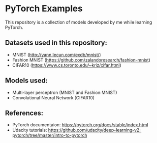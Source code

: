# PyTorch Examples
This repository is a collection of models developed by me while learning PyTorch.

## Datasets used in this repository:

* MNIST (http://yann.lecun.com/exdb/mnist/)
* Fashion MNIST (https://github.com/zalandoresearch/fashion-mnist)
* CIFAR10 (https://www.cs.toronto.edu/~kriz/cifar.html)

## Models used:

* Multi-layer perceptron (MNIST and Fashion MNIST)
* Convolutional Neural Network (CIFAR10)

## References:
* PyTorch documentaion: https://pytorch.org/docs/stable/index.html
* Udacity tutorials: https://github.com/udacity/deep-learning-v2-pytorch/tree/master/intro-to-pytorch

